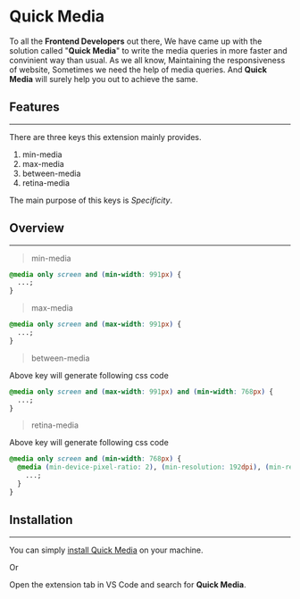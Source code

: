 # **Quick Media**

To all the **Frontend Developers** out there, We have came up with the solution
called "**Quick Media**" to write the media queries in more faster and convinient way than usual. As we all know, Maintaining the responsiveness of website, Sometimes we need the help of media queries. And **Quick Media** will surely help you out to achieve the same.

## Features

---

There are three keys this extension mainly provides.

1. min-media
1. max-media
1. between-media
1. retina-media

The main purpose of this keys is _Specificity_.

## Overview

---

> min-media

```css
@media only screen and (min-width: 991px) {
  ...;
}
```

> max-media

```css
@media only screen and (max-width: 991px) {
  ...;
}
```

> between-media

Above key will generate following css code

```css
@media only screen and (max-width: 991px) and (min-width: 768px) {
  ...;
}
```

> retina-media

Above key will generate following css code

```css
@media only screen and (min-width: 768px) {
  @media (min-device-pixel-ratio: 2), (min-resolution: 192dpi), (min-resolution: 2dppx) {
    ...;
  }
}
```

## Installation

---

You can simply [install Quick Media](https://marketplace.visualstudio.com/items?itemName=YK911.quickmedia) on your machine.

Or

Open the extension tab in VS Code and search for **Quick Media**.

